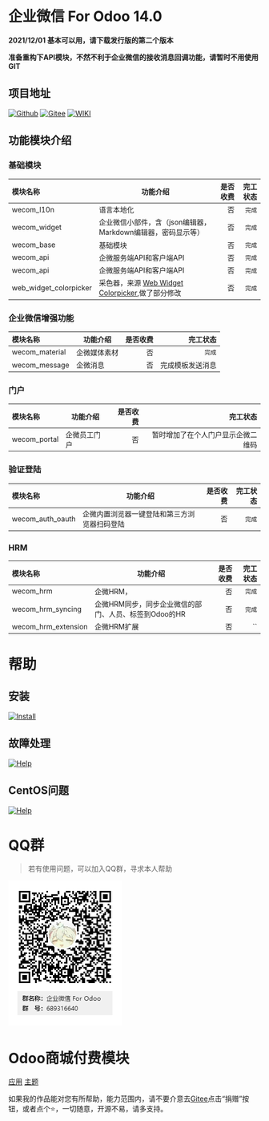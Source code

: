 # 企业微信 For Odoo 14.0

**2021/12/01 基本可以用，请下载发行版的第二个版本**

**准备重构下API模块，不然不利于企业微信的接收消息回调功能，请暂时不用使用GIT**



## 项目地址
[![Github](http://img.shields.io/badge/14.0-Github-4cb648.svg?style=flat&colorA=8F8F8F)](https://github.com/rainbow-studio-solution/wecom)
[![Gitee](http://img.shields.io/badge/14.0-Gitee-875A7B.svg?style=flat&colorA=8F8F8F)](https://gitee.com/rainbowstudio/wecom)
[![WIKI](http://img.shields.io/badge/14.0-WIKI-875A7B.svg?style=flat&colorA=8F8F8F)](https://gitee.com/rainbowstudio/wecom/wikis/pages/preview?sort_id=3640278&doc_id=424732)

## 功能模块介绍

### 基础模块
|模块名称         | 功能介绍                  |是否收费  |完工状态|
|:---------------|--------------------------|---------:|--------:|
|wecom_l10n      |语言本地化                 |否        |`完成`     |
|wecom_widget    |企业微信小部件，含（json编辑器，Markdown编辑器，密码显示等）              |否        |`完成`      |
|wecom_base      |基础模块                   |否        |`完成`     |
|wecom_api       |企微服务端API和客户端API    |否        |`完成`     |
|wecom_api       |企微服务端API和客户端API    |否        |`完成`     |
|web_widget_colorpicker  |采色器，来源 <a href="https://apps.odoo.com/apps/modules/14.0/web_widget_colorpicker/" target="_blank">Web Widget Colorpicker</a>,做了部分修改|否        |`完成`     |

### 企业微信增强功能
|模块名称         | 功能介绍                  |是否收费  |完工状态|
|:---------------|--------------------------|---------:|--------:|
|wecom_material  |企微媒体素材               |否        |`完成`     |
|wecom_message   |企微消息                   |否        |完成模板发送消息     |


### 门户
|模块名称         | 功能介绍                  |是否收费  |完工状态|
|:---------------|--------------------------|---------:|--------:|
|wecom_portal  |企微员工门户               |否        |暂时增加了在个人门户显示企微二维码    |

### 验证登陆
|模块名称         | 功能介绍                  |是否收费  |完工状态|
|:---------------|--------------------------|---------:|--------:|
|wecom_auth_oauth  |企微内置浏览器一键登陆和第三方浏览器扫码登陆               |否        |`完成`|

### HRM
|模块名称         | 功能介绍                  |是否收费  |完工状态|
|:---------------|--------------------------|---------:|--------:|
|wecom_hrm  |企微HRM，               |否        |`完成`     |
|wecom_hrm_syncing   |企微HRM同步，同步企业微信的部门、人员、标签到Odoo的HR  |否        |`完成`|
|wecom_hrm_extension   |企微HRM扩展  |否        |``|




# 帮助

## 安装

[![Install](http://img.shields.io/badge/14.0-安装-875A7B.svg?style=flat&colorA=8F8F8F)](doc/install/index.md)

## 故障处理

[![Help](http://img.shields.io/badge/14.0-帮助-4cb648.svg?style=flat&colorA=8F8F8F)](doc/help/index.md)

## CentOS问题

[![Help](http://img.shields.io/badge/14.0-CentOS-4cb648.svg?style=flat&colorA=8F8F8F)](doc/centos_index.md)



# QQ群

>若有使用问题，可以加入QQ群，寻求本人帮助

![QQ群](doc/img/QQ群二维码.png)

# Odoo商城付费模块

<a href="https://apps.odoo.com/apps/modules/browse?search=RStudio" target="_blank">应用</a>
<a href="https://apps.odoo.com/apps/themes/browse?search=RStudio" target="_blank">主题</a>


如果我的作品能对您有所帮助，能力范围内，请不要介意去<a href="https://gitee.com/rainbowstudio/wxwork">Gitee</a>点击“捐赠”按钮，或者点个⭐，一切随意，开源不易，请多支持。

